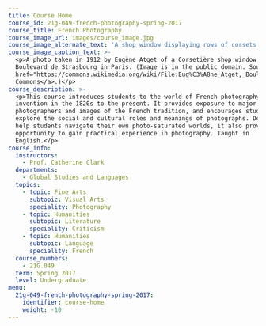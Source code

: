 ```yaml
---
title: Course Home
course_id: 21g-049-french-photography-spring-2017
course_title: French Photography
course_image_url: images/course_image.jpg
course_image_alternate_text: 'A shop window displaying rows of corsets on dress forms. '
course_image_caption_text: >-
  <p>A photo taken in 1912 by Eugène Atget of a Corsetière shop window on
  Boulevard de Strasbourg in Paris. (Image is in the public domain. Source: <a
  href="https://commons.wikimedia.org/wiki/File:Eug%C3%A8ne_Atget,_Boulevard_de_Strasbourg,_Corsets,_Paris,_1912.jpg">Wikimedia
  Commons</a>.)</p>
course_description: >-
  <p>This course introduces students to the world of French photography from its
  invention in the 1820s to the present. It provides exposure to major
  photographers and images of the French tradition, and encourages students to
  explore the social and cultural roles and meanings of photographs. Designed to
  help students navigate their own photo-saturated worlds, it also provides
  opportunity to gain practical experience in photography. Taught in
  English.</p>
course_info:
  instructors:
    - Prof. Catherine Clark
  departments:
    - Global Studies and Languages
  topics:
    - topic: Fine Arts
      subtopic: Visual Arts
      speciality: Photography
    - topic: Humanities
      subtopic: Literature
      speciality: Criticism
    - topic: Humanities
      subtopic: Language
      speciality: French
  course_numbers:
    - 21G.049
  term: Spring 2017
  level: Undergraduate
menu:
  21g-049-french-photography-spring-2017:
    identifier: course-home
    weight: -10
---
```


